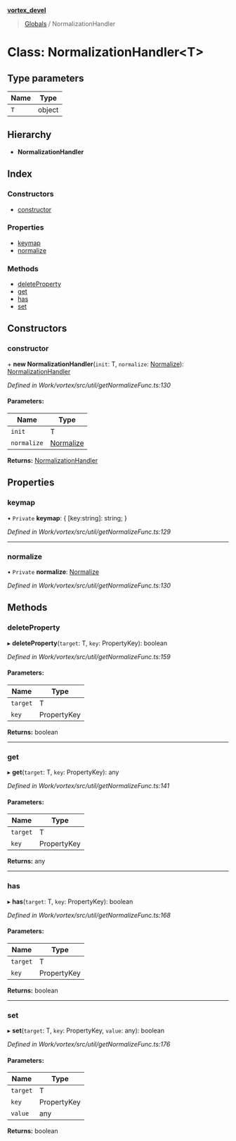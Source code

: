 **[vortex_devel](../README.md)**

> [Globals](../globals.md) / NormalizationHandler

# Class: NormalizationHandler\<T>

## Type parameters

Name | Type |
------ | ------ |
`T` | object |

## Hierarchy

* **NormalizationHandler**

## Index

### Constructors

* [constructor](normalizationhandler.md#constructor)

### Properties

* [keymap](normalizationhandler.md#keymap)
* [normalize](normalizationhandler.md#normalize)

### Methods

* [deleteProperty](normalizationhandler.md#deleteproperty)
* [get](normalizationhandler.md#get)
* [has](normalizationhandler.md#has)
* [set](normalizationhandler.md#set)

## Constructors

### constructor

\+ **new NormalizationHandler**(`init`: T, `normalize`: [Normalize](../globals.md#normalize)): [NormalizationHandler](normalizationhandler.md)

*Defined in Work/vortex/src/util/getNormalizeFunc.ts:130*

#### Parameters:

Name | Type |
------ | ------ |
`init` | T |
`normalize` | [Normalize](../globals.md#normalize) |

**Returns:** [NormalizationHandler](normalizationhandler.md)

## Properties

### keymap

• `Private` **keymap**: { [key:string]: string;  }

*Defined in Work/vortex/src/util/getNormalizeFunc.ts:129*

___

### normalize

• `Private` **normalize**: [Normalize](../globals.md#normalize)

*Defined in Work/vortex/src/util/getNormalizeFunc.ts:130*

## Methods

### deleteProperty

▸ **deleteProperty**(`target`: T, `key`: PropertyKey): boolean

*Defined in Work/vortex/src/util/getNormalizeFunc.ts:159*

#### Parameters:

Name | Type |
------ | ------ |
`target` | T |
`key` | PropertyKey |

**Returns:** boolean

___

### get

▸ **get**(`target`: T, `key`: PropertyKey): any

*Defined in Work/vortex/src/util/getNormalizeFunc.ts:141*

#### Parameters:

Name | Type |
------ | ------ |
`target` | T |
`key` | PropertyKey |

**Returns:** any

___

### has

▸ **has**(`target`: T, `key`: PropertyKey): boolean

*Defined in Work/vortex/src/util/getNormalizeFunc.ts:168*

#### Parameters:

Name | Type |
------ | ------ |
`target` | T |
`key` | PropertyKey |

**Returns:** boolean

___

### set

▸ **set**(`target`: T, `key`: PropertyKey, `value`: any): boolean

*Defined in Work/vortex/src/util/getNormalizeFunc.ts:176*

#### Parameters:

Name | Type |
------ | ------ |
`target` | T |
`key` | PropertyKey |
`value` | any |

**Returns:** boolean
